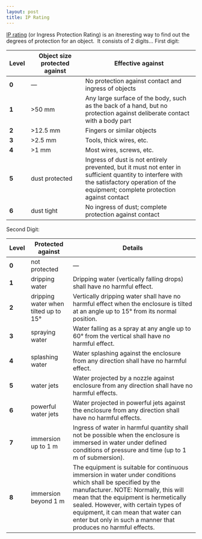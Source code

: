 ```yaml
---
layout: post
title: IP Rating
---
```


[IP rating](http://en.wikipedia.org/wiki/IP_Code) (or Ingress Protection Rating) is an itneresting way to find out the degrees of protection for an object.  It consists of 2 digits... First digit:  

| Level | Object size protected against | Effective against |
| --- | --- | --- |
| **0** | — | No protection against contact and ingress of objects |
| **1** | >50 mm | Any large surface of the body, such as the back of a hand, but no protection against deliberate contact with a body part |
| **2** | >12.5 mm | Fingers or similar objects |
| **3** | >2.5 mm | Tools, thick wires, etc. |
| **4** | >1 mm | Most wires, screws, etc. |
| **5** | dust protected | Ingress of dust is not entirely prevented, but it must not enter in sufficient quantity to interfere with the satisfactory operation of the equipment; complete protection against contact |
| **6** | dust tight | No ingress of dust; complete protection against contact |

Second Digit:

| Level | Protected against | Details |
| --- | --- | --- |
| **0** | not protected | — |
| **1** | dripping water | Dripping water (vertically falling drops) shall have no harmful effect. |
| **2** | dripping water when tilted up to 15° | Vertically dripping water shall have no harmful effect when the enclosure is tilted at an angle up to 15° from its normal position. |
| **3** | spraying water | Water falling as a spray at any angle up to 60° from the vertical shall have no harmful effect. |
| **4** | splashing water | Water splashing against the enclosure from any direction shall have no harmful effect. |
| **5** | water jets | Water projected by a nozzle against enclosure from any direction shall have no harmful effects. |
| **6** | powerful water jets | Water projected in powerful jets against the enclosure from any direction shall have no harmful effects. |
| **7** | immersion up to 1 m | Ingress of water in harmful quantity shall not be possible when the enclosure is immersed in water under defined conditions of pressure and time (up to 1 m of submersion). |
| **8** | immersion beyond 1 m | The equipment is suitable for continuous immersion in water under conditions which shall be specified by the manufacturer. NOTE: Normally, this will mean that the equipment is hermetically sealed. However, with certain types of equipment, it can mean that water can enter but only in such a manner that produces no harmful effects. |

